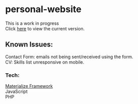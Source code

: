 # personal-website
This is a work in progress <br />
Click [here](https://timireland.uk) to view the current version.<br />
## Known Issues:
Contact Form: emails not being sent/received using the form. <br />
CV: Skills list unresponsive on mobile.
### Tech:
[Materialize Framework](https://materializecss.com)<br />
JavaScript<br />
PHP<br />
